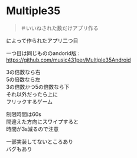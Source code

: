 # Multiple35

> ＃いいねされた数だけアプリ作る  

によって作られたアプリ二つ目  

一つ目は同じもののandorid版 : https://github.com/music431per/Multiple35Android  


3の倍数なら右  
5の倍数なら左  
3の倍数かつ5の倍数なら下  
それ以外だったら上に  
フリックするゲーム  

制限時間は60s  
間違えた方向にスワイプすると  
時間が3s減るので注意  

一部実装してないところあり  
バグもあり
